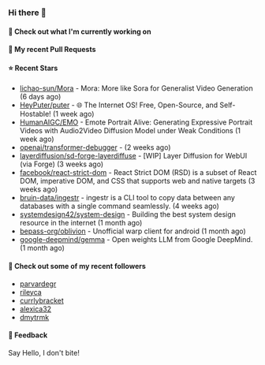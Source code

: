 ### Hi there 👋

#### 👷 Check out what I'm currently working on

#### 🔨 My recent Pull Requests


#### ⭐ Recent Stars

- [lichao-sun/Mora](https://github.com/lichao-sun/Mora) - Mora: More like Sora for Generalist Video Generation (6 days ago)
- [HeyPuter/puter](https://github.com/HeyPuter/puter) - 🌐 The Internet OS! Free, Open-Source, and Self-Hostable! (1 week ago)
- [HumanAIGC/EMO](https://github.com/HumanAIGC/EMO) - Emote Portrait Alive: Generating Expressive Portrait Videos with Audio2Video Diffusion Model under Weak Conditions (1 week ago)
- [openai/transformer-debugger](https://github.com/openai/transformer-debugger) -  (2 weeks ago)
- [layerdiffusion/sd-forge-layerdiffuse](https://github.com/layerdiffusion/sd-forge-layerdiffuse) - [WIP] Layer Diffusion for WebUI (via Forge) (3 weeks ago)
- [facebook/react-strict-dom](https://github.com/facebook/react-strict-dom) - React Strict DOM (RSD) is a subset of React DOM, imperative DOM, and CSS that supports web and native targets (3 weeks ago)
- [bruin-data/ingestr](https://github.com/bruin-data/ingestr) - ingestr is a CLI tool to copy data between any databases with a single command seamlessly. (4 weeks ago)
- [systemdesign42/system-design](https://github.com/systemdesign42/system-design) - Building the best system design resource in the internet (1 month ago)
- [bepass-org/oblivion](https://github.com/bepass-org/oblivion) - Unofficial warp client for android (1 month ago)
- [google-deepmind/gemma](https://github.com/google-deepmind/gemma) - Open weights LLM from Google DeepMind. (1 month ago)

#### 👯 Check out some of my recent followers

- [parvardegr](https://github.com/parvardegr)
- [rileyca](https://github.com/rileyca)
- [currlybracket](https://github.com/currlybracket)
- [alexica32](https://github.com/alexica32)
- [dmytrmk](https://github.com/dmytrmk)

#### 💬 Feedback

Say Hello, I don't bite!